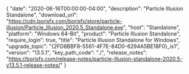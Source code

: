 {
  "date": "2020-06-16T00:00:00-04:00",
  "description": "Particle Illusion Standalone",
  "download_url": "https://cdn.borisfx.com/borisfx/store/particle-illusion/Particle_Illusion_2020.5_Standalone.exe",
  "host": "Standalone",
  "platform": "Windows 64-Bit",
  "product": "Particle Illusion Standalone",
  "require_login": true,
  "title": "Particle Illusion Standalone for Windows",
  "upgrade_topic": "{2FD8BBF8-5561-4F7E-84D0-6294A5BE18F0}_is1",
  "version": "13.5.1",
  "key_path_code": "./",
  "release_notes": "https://borisfx.com/release-notes/particle-illusion-standalone-2020.5-v13.5.1-release-notes/"
}
